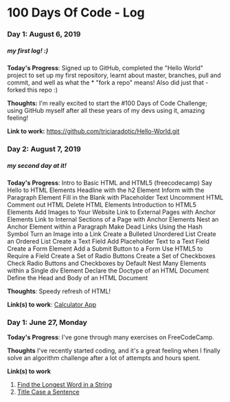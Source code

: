 # 100 Days Of Code - Log

### Day 1: August 6, 2019 
##### my first log! :)

**Today's Progress**: Signed up to GitHub, completed the "Hello World" project to set up my first repository, learnt about master, branches, pull and commit, and well as what the * "fork a repo" means! Also did just that - forked this repo :)

**Thoughts:** I'm really excited to start the #100 Days of Code Challenge; using GitHub myself after all these years of my devs using it, amazing feeling!

**Link to work:** https://github.com/triciaradotic/Hello-World.git

### Day 2: August 7, 2019
##### my second day at it!

**Today's Progress**: Intro to Basic HTML and HTML5 (freecodecamp)
Say Hello to HTML Elements
Headline with the h2 Element
Inform with the Paragraph Element
Fill in the Blank with Placeholder Text
Uncomment HTML
Comment out HTML
Delete HTML Elements
Introduction to HTML5 Elements
Add Images to Your Website
Link to External Pages with Anchor Elements
Link to Internal Sections of a Page with Anchor Elements
Nest an Anchor Element within a Paragraph
Make Dead Links Using the Hash Symbol
Turn an Image into a Link
Create a Bulleted Unordered List
Create an Ordered List
Create a Text Field
Add Placeholder Text to a Text Field
Create a Form Element
Add a Submit Button to a Form
Use HTML5 to Require a Field
Create a Set of Radio Buttons
Create a Set of Checkboxes
Check Radio Buttons and Checkboxes by Default
Nest Many Elements within a Single div Element
Declare the Doctype of an HTML Document
Define the Head and Body of an HTML Document

**Thoughts**: Speedy refresh of HTML!

**Link(s) to work**: [Calculator App](http://www.example.com)


### Day 1: June 27, Monday

**Today's Progress**: I've gone through many exercises on FreeCodeCamp.

**Thoughts** I've recently started coding, and it's a great feeling when I finally solve an algorithm challenge after a lot of attempts and hours spent.

**Link(s) to work**
1. [Find the Longest Word in a String](https://www.freecodecamp.com/challenges/find-the-longest-word-in-a-string)
2. [Title Case a Sentence](https://www.freecodecamp.com/challenges/title-case-a-sentence)
